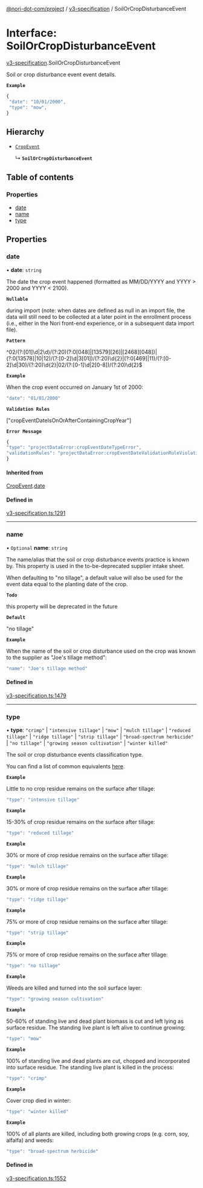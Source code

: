 [@nori-dot-com/project](../README.md) / [v3-specification](../modules/v3_specification.md) / SoilOrCropDisturbanceEvent

# Interface: SoilOrCropDisturbanceEvent

[v3-specification](../modules/v3_specification.md).SoilOrCropDisturbanceEvent

Soil or crop disturbance event event details.

**`Example`**

```js
{
 "date": "10/01/2000",
 "type": "mow",
}
```

## Hierarchy

- [`CropEvent`](v3_specification.CropEvent.md)

  ↳ **`SoilOrCropDisturbanceEvent`**

## Table of contents

### Properties

- [date](v3_specification.SoilOrCropDisturbanceEvent.md#date)
- [name](v3_specification.SoilOrCropDisturbanceEvent.md#name)
- [type](v3_specification.SoilOrCropDisturbanceEvent.md#type)

## Properties

### date

• **date**: `string`

The date the crop event happened (formatted as MM/DD/YYYY and YYYY > 2000 and YYYY < 2100).

**`Nullable`**

during import (note: when dates are defined as null in an import file, the data will still need to be collected at a later point in the enrollment process (i.e., either in the Nori front-end experience, or in a subsequent data import file).

**`Pattern`**

^02/(?:[01]\d|2\d)/(?:20)(?:0[048]|[13579][26]|[2468][048])|(?:0[13578]|10|12)/(?:[0-2]\d|3[01])/(?:20)\d{2}|(?:0[469]|11)/(?:[0-2]\d|30)/(?:20)\d{2}|02/(?:[0-1]\d|2[0-8])/(?:20)\d{2}$

**`Example`**

<caption>When the crop event occurred on January 1st of 2000:</caption>

```js
"date": "01/01/2000"
```

**`Validation Rules`**

["cropEventDateIsOnOrAfterContainingCropYear"]

**`Error Message`**

```js
{
"type": "projectDataError:cropEventDateTypeError",
"validationRules": "projectDataError:cropEventDateValidationRuleViolation"
}
```

#### Inherited from

[CropEvent](v3_specification.CropEvent.md).[date](v3_specification.CropEvent.md#date)

#### Defined in

[v3-specification.ts:1291](https://github.com/nori-dot-eco/nori-dot-com/blob/d0f545e/packages/project/src/v3-specification.ts#L1291)

___

### name

• `Optional` **name**: `string`

The name/alias that the soil or crop disturbance events practice is known by. This property is used in the to-be-deprecated supplier intake sheet.

When defaulting to "no tillage", a default value will also be used for the event data equal to the planting date of the crop.

**`Todo`**

this property will be deprecated in the future

**`Default`**

"no tillage"

**`Example`**

<caption>When the name of the soil or crop disturbance used on the crop was known to the supplier as "Joe's tillage method":</caption>

```js
"name": "Joe's tillage method"
```

#### Defined in

[v3-specification.ts:1479](https://github.com/nori-dot-eco/nori-dot-com/blob/d0f545e/packages/project/src/v3-specification.ts#L1479)

___

### type

• **type**: ``"crimp"`` \| ``"intensive tillage"`` \| ``"mow"`` \| ``"mulch tillage"`` \| ``"reduced tillage"`` \| ``"ridge tillage"`` \| ``"strip tillage"`` \| ``"broad-spectrum herbicide"`` \| ``"no tillage"`` \| ``"growing season cultivation"`` \| ``"winter killed"``

The soil or crop disturbance events classification type.

You can find a list of common equivalents [here](https://go.nori.com/inputs).

**`Example`**

<caption>Little to no crop residue remains on the surface after tillage:</caption>

```js
"type": "intensive tillage"
```

**`Example`**

<caption>15-30% of crop residue remains on the surface after tillage:</caption>

```js
"type": "reduced tillage"
```

**`Example`**

<caption>30% or more of crop residue remains on the surface after tillage:</caption>

```js
"type": "mulch tillage"
```

**`Example`**

<caption>30% or more of crop residue remains on the surface after tillage:</caption>

```js
"type": "ridge tillage"
```

**`Example`**

<caption>75% or more of crop residue remains on the surface after tillage:</caption>

```js
"type": "strip tillage"
```

**`Example`**

<caption>75% or more of crop residue remains on the surface after tillage:</caption>

```js
"type": "no tillage"
```

**`Example`**

<caption>Weeds are killed and turned into the soil surface layer:</caption>

```js
"type": "growing season cultivation"
```

**`Example`**

<caption>50-60% of standing live and dead plant biomass is cut and left lying as surface residue. The standing live plant is left alive to continue growing:</caption>

```js
"type": "mow"
```

**`Example`**

<caption>100% of standing live and dead plants are cut, chopped and incorporated into surface residue. The standing live plant is killed in the process:</caption>

```js
"type": "crimp"
```

**`Example`**

<caption>Cover crop died in winter:</caption>

```js
"type": "winter killed"
```

**`Example`**

<caption>100% of all plants are killed, including both growing crops (e.g. corn, soy, alfalfa) and weeds:</caption>

```js
"type": "broad-spectrum herbicide"
```

#### Defined in

[v3-specification.ts:1552](https://github.com/nori-dot-eco/nori-dot-com/blob/d0f545e/packages/project/src/v3-specification.ts#L1552)

